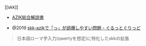 [[skk]]

- [AZIK総合解説書](http://hp.vector.co.jp/authors/VA002116/azik/azikinfo.htm)

- @2019 [skk-azikで「っ」が誤爆しやすい問題 - ぐるっとぐりっど](https://www.grugrut.net/posts/201910222100/)
> 日本語ローマ字入力(qwertyを想定)に特化したskkの拡張

